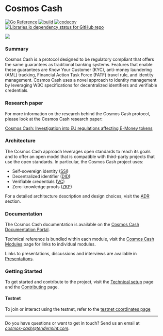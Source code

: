# Cosmos Cash

[![Go Reference](https://pkg.go.dev/badge/github.com/allinbits/cosmos-cash.svg)](https://pkg.go.dev/github.com/allinbits/cosmos-cash)
[![build](https://github.com/allinbits/cosmos-cash/actions/workflows/ci.yaml/badge.svg?branch=main)](https://github.com/allinbits/cosmos-cash/actions/workflows/ci.yaml)
[![codecov](https://codecov.io/gh/allinbits/cosmos-cash/branch/main/graph/badge.svg?token=NLT5ZWM460)](https://codecov.io/gh/allinbits/cosmos-cash)
[![Libraries.io dependency status for GitHub repo](https://img.shields.io/librariesio/github/allinbits/cosmos-cash)](https://libraries.io/go/github.com%2Fallinbits%2Fcosmos-cash)

![](https://miro.medium.com/max/1000/1*8Wx44uvyJxpZUVS0WojMNw.png)

### Summary

Cosmos Cash is a protocol designed to be regulatory compliant that offers the same guarantees as traditional banking
systems. Features that enable these guarantees are Know Your Customer (KYC), anti-money laundering (AML) tracking, Financial Action Task Force (FATF) travel rule, and identity management. Cosmos Cash uses a novel approach to identity management by leveraging W3C specifications
for decentralized identifiers and verifiable credentials.

### Research paper

For more information on the research behind the Cosmos Cash protocol, please look at the Cosmos Cash research paper:

[Cosmos Cash: Investigation into EU regulations affecting E-Money tokens](https://drive.google.com/file/d/1zmEyA8kA0uAIRGDKxYElOKvjtz4f_Ep5/view)

### Architecture

The Cosmos Cash approach leverages open standards to reach its goals and to offer an open model that is compatible with
third-party projects that use the open standards. In particular, the Cosmos Cash project uses:

- Self-sovereign identity ([SSI](./Reference/GLOSSARY.md#self-sovereign-identity-ssi))
- Decentralized identifier ([DID](./Reference/GLOSSARY.md#decentralized-identifier-did))
- Verifiable credentials ([VC](./Reference/GLOSSARY.md#verifiable-credential-vc))
- Zero-knowledge proofs ([ZKP](./Reference/GLOSSARY.md#zero-knowledge-proof-zkp))

For a detailed architecture description and design choices, visit the [ADR](./docs/Explanation/ADR) section.

### Documentation

The Cosmos Cash documentation is available on the [Cosmos Cash Documentation Portal](https://docs.cosmos-cash.app.beta.starport.cloud/).

Technical reference is bundled within each module, visit the [Cosmos Cash Modules](./docs/Reference/MODULES.md) page for links
to individual modules.

Links to presentations, discussions and interviews are available in
[Presentations](./docs/Explanation/presentations.md).

### Getting Started

To get started and contribute to the project, visit the [ Technical setup](./TECHNICAL-SETUP.md) page and the
[Contributing](./CONTRIBUTING.md) page.


#### Testnet

To join or interact using the testnet, refer to the [testnet coordinates page](https://docs.cosmos-cash.app.beta.starport.cloud/Networks/testnet/)

--- 

Do you have questions or want to get in touch? Send us an email at *cosmos-cash@tendermint.com*.

